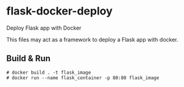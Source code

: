 # flask-docker-deploy
Deploy Flask app with Docker

This files may act as a framework to deploy a Flask app with docker.


## Build & Run

```
# docker build . -t flask_image
# docker run --name flask_container -p 80:80 flask_image
```
